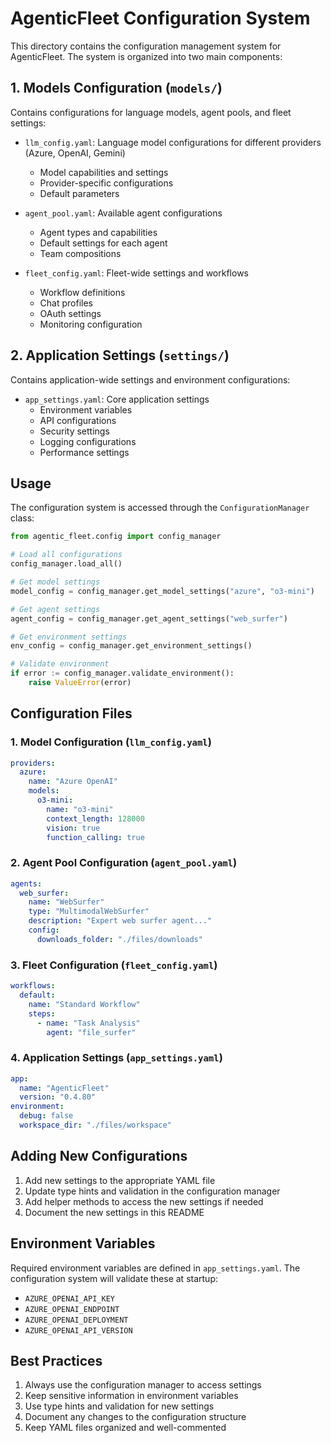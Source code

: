 # AgenticFleet Configuration System

This directory contains the configuration management system for AgenticFleet. The system is organized into two main components:

## 1. Models Configuration (`models/`)

Contains configurations for language models, agent pools, and fleet settings:

- `llm_config.yaml`: Language model configurations for different providers (Azure, OpenAI, Gemini)
  - Model capabilities and settings
  - Provider-specific configurations
  - Default parameters

- `agent_pool.yaml`: Available agent configurations
  - Agent types and capabilities
  - Default settings for each agent
  - Team compositions

- `fleet_config.yaml`: Fleet-wide settings and workflows
  - Workflow definitions
  - Chat profiles
  - OAuth settings
  - Monitoring configuration

## 2. Application Settings (`settings/`)

Contains application-wide settings and environment configurations:

- `app_settings.yaml`: Core application settings
  - Environment variables
  - API configurations
  - Security settings
  - Logging configurations
  - Performance settings

## Usage

The configuration system is accessed through the `ConfigurationManager` class:

```python
from agentic_fleet.config import config_manager

# Load all configurations
config_manager.load_all()

# Get model settings
model_config = config_manager.get_model_settings("azure", "o3-mini")

# Get agent settings
agent_config = config_manager.get_agent_settings("web_surfer")

# Get environment settings
env_config = config_manager.get_environment_settings()

# Validate environment
if error := config_manager.validate_environment():
    raise ValueError(error)
```

## Configuration Files

### 1. Model Configuration (`llm_config.yaml`)
```yaml
providers:
  azure:
    name: "Azure OpenAI"
    models:
      o3-mini:
        name: "o3-mini"
        context_length: 128000
        vision: true
        function_calling: true
```

### 2. Agent Pool Configuration (`agent_pool.yaml`)
```yaml
agents:
  web_surfer:
    name: "WebSurfer"
    type: "MultimodalWebSurfer"
    description: "Expert web surfer agent..."
    config:
      downloads_folder: "./files/downloads"
```

### 3. Fleet Configuration (`fleet_config.yaml`)
```yaml
workflows:
  default:
    name: "Standard Workflow"
    steps:
      - name: "Task Analysis"
        agent: "file_surfer"
```

### 4. Application Settings (`app_settings.yaml`)
```yaml
app:
  name: "AgenticFleet"
  version: "0.4.80"
environment:
  debug: false
  workspace_dir: "./files/workspace"
```

## Adding New Configurations

1. Add new settings to the appropriate YAML file
2. Update type hints and validation in the configuration manager
3. Add helper methods to access the new settings if needed
4. Document the new settings in this README

## Environment Variables

Required environment variables are defined in `app_settings.yaml`. The configuration system will validate these at startup:

- `AZURE_OPENAI_API_KEY`
- `AZURE_OPENAI_ENDPOINT`
- `AZURE_OPENAI_DEPLOYMENT`
- `AZURE_OPENAI_API_VERSION`

## Best Practices

1. Always use the configuration manager to access settings
2. Keep sensitive information in environment variables
3. Use type hints and validation for new settings
4. Document any changes to the configuration structure
5. Keep YAML files organized and well-commented
